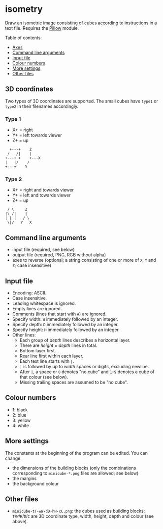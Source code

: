 # isometry
Draw an isometric image consisting of cubes according to instructions in a text file. Requires the [Pillow](https://python-pillow.org) module.

Table of contents:
* [Axes](#axes)
* [Command line arguments](#command-line-arguments)
* [Input file](#input-file)
* [Colour numbers](#colour-numbers)
* [More settings](#more-settings)
* [Other files](#other-files)

## 3D coordinates
Two types of 3D coordinates are supported. The small cubes have `type1` or `type2` in their filenames accordingly.

### Type 1
* X+ = right
* Y+ = left towards viewer
* Z+ = up

```
  +---+    Z
 /   /|    |
+---+ +    +---X
|   |/    /
+---+    Y
```

### Type 2
* X+ = right and towards viewer
* Y+ = left and towards viewer
* Z+ = up

```
 / \     Z
|\ /|    |
| | |   / \
 \|/   Y   X
```

## Command line arguments
* input file (required, see below)
* output file (required, PNG, RGB without alpha)
* axes to reverse (optional; a string consisting of one or more of `X`, `Y` and `Z`; case insensitive)

## Input file
* Encoding: ASCII.
* Case insensitive.
* Leading whitespace is ignored.
* Empty lines are ignored.
* Comments (lines that start with `#`) are ignored.
* Specify width: `W` immediately followed by an integer.
* Specify depth: `D` immediately followed by an integer.
* Specify height: `H` immediately followed by an integer.
* Other lines:
  * Each group of *depth* lines describes a horizontal layer.
  * There are *height* &times; *depth* lines in total.
  * Bottom layer first.
  * Rear line first within each layer.
  * Each text line starts with `|`.
  * `|` is followed by up to *width* spaces or digits, excluding newline.
  * After `|`, a space or `0` denotes "no cube" and `1`&ndash;`9` denotes a cube of that colour (see below).
  * Missing trailing spaces are assumed to be "no cube".

## Colour numbers
* 1: black
* 2: blue
* 3: yellow
* 4: white

## More settings
The constants at the beginning of the program can be edited. You can change:
* the dimensions of the building blocks (only the combinations corresponding to `minicube-*.png` files are allowed; see below)
* the margins
* the background colour

## Other files
* `minicube-tT-wW-dD-hH-cC.png`: the cubes used as building blocks; `T`/`W`/`H`/`D`/`C` are 3D coordinate type, width, height, depth and colour (see above).
